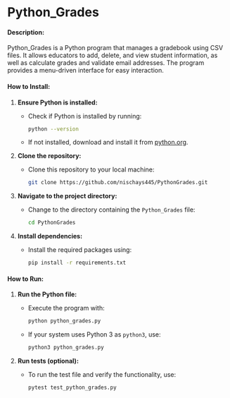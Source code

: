# Python_Grades

#### Description:
Python_Grades is a Python program that manages a gradebook using CSV files. It allows educators to add, delete, and view student information, as well as calculate grades and validate email addresses. The program provides a menu-driven interface for easy interaction.

#### How to Install:

1. **Ensure Python is installed:**
   - Check if Python is installed by running:
     ```bash
     python --version
     ```
   - If not installed, download and install it from [python.org](https://www.python.org/).

2. **Clone the repository:**
   - Clone this repository to your local machine:
     ```bash
     git clone https://github.com/nischays445/PythonGrades.git
     ```

3. **Navigate to the project directory:**
   - Change to the directory containing the `Python_Grades` file:
     ```bash
     cd PythonGrades
     ```

4. **Install dependencies:**
   - Install the required packages using:
     ```bash
     pip install -r requirements.txt
     ```

#### How to Run:

1. **Run the Python file:**
   - Execute the program with:
     ```bash
     python python_grades.py
     ```
   - If your system uses Python 3 as `python3`, use:
     ```bash
     python3 python_grades.py
     ```

2. **Run tests (optional):**
   - To run the test file and verify the functionality, use:
     ```bash
     pytest test_python_grades.py
     ```


